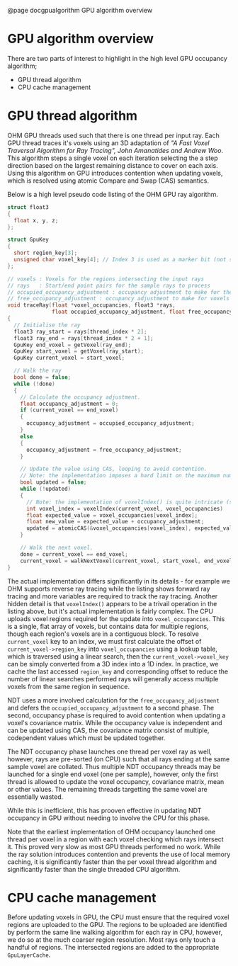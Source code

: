 <!--
Copyright (c) 2022
Commonwealth Scientific and Industrial Research Organisation (CSIRO)
ABN 41 687 119 230

Author: Kazys Stepanas

-->

@page docgpualgorithm GPU algorithm overview

# GPU algorithm overview

There are two parts of interest to highlight in the high level GPU occupancy algorithm;

- GPU thread algorithm
- CPU cache management

# GPU thread algorithm

OHM GPU threads used such that there is one thread per input ray. Each GPU thread traces it's voxels using an 3D
adaptation of <em>"A Fast Voxel Traversal Algorithm for Ray Tracing", John Amanatides and Andrew Woo</em>. This
algorithm steps a single voxel on each iteration selecting the a step direction based on the largest remaining distance
to cover on each axis. Using this algorithm on GPU introduces contention when updating voxels, which is resolved using
atomic Compare and Swap (CAS) semantics.

Below is a high level pseudo code listing of the OHM GPU ray algorithm.

```cpp
struct float3
{
  float x, y, z;
};

struct GpuKey
{
  short region_key[3];
  unsigned char voxel_key[4]; // Index 3 is used as a marker bit (not show below).
};

// voxels : Voxels for the regions intersecting the input rays
// rays   : Start/end point pairs for the sample rays to process
// occupied_occupancy_adjustment : occupancy adjustment to make for the end voxel.
// free_occupancy_adjustment : occupancy adjustment to make for voxels other than the end voxel.
void traceRay(float *voxel_occupancies, float3 *rays,
              float occupied_occupancy_adjustment, float free_occupancy_adjustment)
{
  // Initialise the ray
  float3 ray_start = rays[thread_index * 2];
  float3 ray_end = rays[thread_index * 2 + 1];
  GpuKey end_voxel = getVoxel(ray_end);
  GpuKey start_voxel = getVoxel(ray_start);
  GpuKey current_voxel = start_voxel;

  // Walk the ray
  bool done = false;
  while (!done)
  {
    // Calculate the occupancy adjustment.
    float occupancy_adjustment = 0;
    if (current_voxel == end_voxel)
    {
      occupancy_adjustment = occupied_occupancy_adjustment;
    }
    else
    {
      occupancy_adjustment = free_occupancy_adjustment;
    }

    // Update the value using CAS, looping to avoid contention.
    // Note: the implementation imposes a hard limit on the maximum number of attempts to be made.
    bool updated = false;
    while (!updated)
    {
      // Note: the implementation of voxelIndex() is quite intricate (see below)
      int voxel_index = voxelIndex(current_voxel, voxel_occupancies)
      float expected_value = voxel_occupancies[voxel_index];
      float new_value = expected_value + occupancy_adjustment;
      updated = atomicCAS(&voxel_occupancies[voxel_index], expected_value, new_value);
    }

    // Walk the next voxel.
    done = current_voxel == end_voxel;
    current_voxel = walkNextVoxel(current_voxel, start_voxel, end_voxel);
}
```

The actual implementation differs significantly in its details - for example we OHM supports reverse ray tracing while
the listing shows forward ray tracing and more variables are required to track the ray tracing. Another hidden detail is
that `voxelIndex()` appears to be a trivail operation in the listing above, but it's actual implementation is fairly
complex. The CPU uploads voxel regions required for the update into `voxel_occupancies`. This is a single, flat array of
voxels, but contains data for multiple regions, though each region's voxels are in a contiguous block. To resolve
`current_voxel` key to an index, we must first calculate the offset of `current_voxel->region_key` into
`voxel_occupancies` using a lookup table, which is traversed using a linear search, then the `current_voxel->voxel_key`
can be simply converted from a 3D index into a 1D index. In practice, we cache the last accessed `region_key` and
corresponding offset to reduce the number of linear searches performed rays will generally access multiple voxels from
the same region in sequence.

NDT uses a more involved calculation for the `free_occupancy_adjustment` and defers the `occupied_occupancy_adjustment`
to a second phase. The second, occupancy phase is required to avoid contention when updating a voxel's covariance
matrix. While the occupancy value is independent and can be updated using CAS, the covariance matrix consist of
multiple, codependent values which must be updated together.

The NDT occupancy phase launches one thread per voxel ray as well, however, rays are pre-sorted (on CPU) such that all
rays ending at the same sample voxel are collated. Thus multiple NDT occupancy threads may be launched for a single end
voxel (one per sample), however, only the first thread is allowed to update the voxel occupancy, covariance matrix, mean
or other values. The remaining threads targetting the same voxel are essentially wasted.

While this is inefficient, this has prooven effective in updating NDT occupancy in GPU without needing to involve the
CPU for this phase.

Note that the earliest implementation of OHM occupancy launched one thread per voxel in a region with each voxel
checking which rays intersect it. This proved very slow as most GPU threads performed no work. While the ray solution
introduces contention and prevents the use of local memory caching, it is significantly faster than the per voxel thread
algorithm and significantly faster than the single threaded CPU algorithm.

# CPU cache management

Before updating voxels in GPU, the CPU must ensure that the required voxel regions are uploaded to the GPU. The regions
to be uploaded are identified by perform the same line walking algorithm for each ray in CPU, however, we do so at the
much coarser region resolution. Most rays only touch a handful of regions. The intersected regions are added to the
appropriate `GpuLayerCache`.
